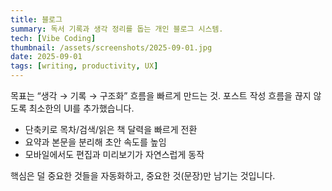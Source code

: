 ```yaml
---
title: 블로그
summary: 독서 기록과 생각 정리를 돕는 개인 블로그 시스템.
tech: [Vibe Coding]
thumbnail: /assets/screenshots/2025-09-01.jpg
date: 2025-09-01
tags: [writing, productivity, UX]
---
```


목표는 “생각 → 기록 → 구조화” 흐름을 빠르게 만드는 것. 포스트 작성 흐름을 끊지 않도록 최소한의 UI를 추가했습니다.

- 단축키로 목차/검색/읽은 책 달력을 빠르게 전환
- 요약과 본문을 분리해 초안 속도를 높임
- 모바일에서도 편집과 미리보기가 자연스럽게 동작

핵심은 덜 중요한 것들을 자동화하고, 중요한 것(문장)만 남기는 것입니다.

